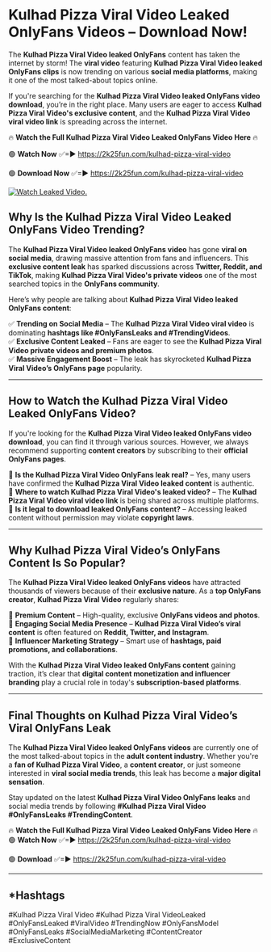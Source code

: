 # Kulhad Pizza Viral Video Leaked OnlyFans Videos – Download Now!

The **Kulhad Pizza Viral Video leaked OnlyFans** content has taken the internet by storm! The **viral video** featuring **Kulhad Pizza Viral Video leaked OnlyFans clips** is now trending on various **social media platforms**, making it one of the most talked-about topics online.  

If you're searching for the **Kulhad Pizza Viral Video leaked OnlyFans video download**, you’re in the right place. Many users are eager to access **Kulhad Pizza Viral Video's exclusive content**, and the **Kulhad Pizza Viral Video viral video link** is spreading across the internet.  

🔥 **Watch the Full Kulhad Pizza Viral Video Leaked OnlyFans Video Here** 🔥  

🟢 **Watch Now** ✅=► https://2k25fun.com/kulhad-pizza-viral-video

🟢 **Download Now** ✅=► https://2k25fun.com/kulhad-pizza-viral-video

[![Watch Leaked Video.](https://miro.medium.com/v2/resize:fit:828/format:webp/1*cilzJN44JGOrTw9NJCrNHA.gif "Watch Leaked Video")](https://2k25fun.com/kulhad-pizza-viral-video)

## **Why Is the Kulhad Pizza Viral Video Leaked OnlyFans Video Trending?**  

The **Kulhad Pizza Viral Video leaked OnlyFans video** has gone **viral on social media**, drawing massive attention from fans and influencers. This **exclusive content leak** has sparked discussions across **Twitter, Reddit, and TikTok**, making **Kulhad Pizza Viral Video's private videos** one of the most searched topics in the **OnlyFans community**.  

Here’s why people are talking about **Kulhad Pizza Viral Video leaked OnlyFans content**:  

✅ **Trending on Social Media** – The **Kulhad Pizza Viral Video viral video** is dominating **hashtags like #OnlyFansLeaks and #TrendingVideos**.  
✅ **Exclusive Content Leaked** – Fans are eager to see the **Kulhad Pizza Viral Video private videos and premium photos**.  
✅ **Massive Engagement Boost** – The leak has skyrocketed **Kulhad Pizza Viral Video’s OnlyFans page** popularity.  

---

## **How to Watch the Kulhad Pizza Viral Video Leaked OnlyFans Video?**  

If you're looking for the **Kulhad Pizza Viral Video leaked OnlyFans video download**, you can find it through various sources. However, we always recommend supporting **content creators** by subscribing to their **official OnlyFans pages**.  

🔹 **Is the Kulhad Pizza Viral Video OnlyFans leak real?** – Yes, many users have confirmed the **Kulhad Pizza Viral Video leaked content** is authentic.  
🔹 **Where to watch Kulhad Pizza Viral Video's leaked video?** – The **Kulhad Pizza Viral Video viral video link** is being shared across multiple platforms.  
🔹 **Is it legal to download leaked OnlyFans content?** – Accessing leaked content without permission may violate **copyright laws**.  

---

## **Why Kulhad Pizza Viral Video’s OnlyFans Content Is So Popular?**  

The **Kulhad Pizza Viral Video leaked OnlyFans videos** have attracted thousands of viewers because of their **exclusive nature**. As a **top OnlyFans creator**, **Kulhad Pizza Viral Video** regularly shares:  

📌 **Premium Content** – High-quality, exclusive **OnlyFans videos and photos**.  
📌 **Engaging Social Media Presence** – **Kulhad Pizza Viral Video’s viral content** is often featured on **Reddit, Twitter, and Instagram**.  
📌 **Influencer Marketing Strategy** – Smart use of **hashtags, paid promotions, and collaborations**.  

With the **Kulhad Pizza Viral Video leaked OnlyFans content** gaining traction, it’s clear that **digital content monetization and influencer branding** play a crucial role in today's **subscription-based platforms**.  

---

## **Final Thoughts on Kulhad Pizza Viral Video’s Viral OnlyFans Leak**  

The **Kulhad Pizza Viral Video leaked OnlyFans videos** are currently one of the most talked-about topics in the **adult content industry**. Whether you're a **fan of Kulhad Pizza Viral Video**, a **content creator**, or just someone interested in **viral social media trends**, this leak has become a **major digital sensation**.  

Stay updated on the latest **Kulhad Pizza Viral Video OnlyFans leaks** and social media trends by following **#Kulhad Pizza Viral Video #OnlyFansLeaks #TrendingContent**.  

🔥 **Watch the Full Kulhad Pizza Viral Video Leaked OnlyFans Video Here** 🔥  
🟢 **Watch Now** ✅=► https://2k25fun.com/kulhad-pizza-viral-video

🟢 **Download** ✅=► https://2k25fun.com/kulhad-pizza-viral-video

---

## *Hashtags
#Kulhad Pizza Viral Video #Kulhad Pizza Viral VideoLeaked #OnlyFansLeaked #ViralVideo #TrendingNow #OnlyFansModel #OnlyFansLeaks #SocialMediaMarketing #ContentCreator #ExclusiveContent  